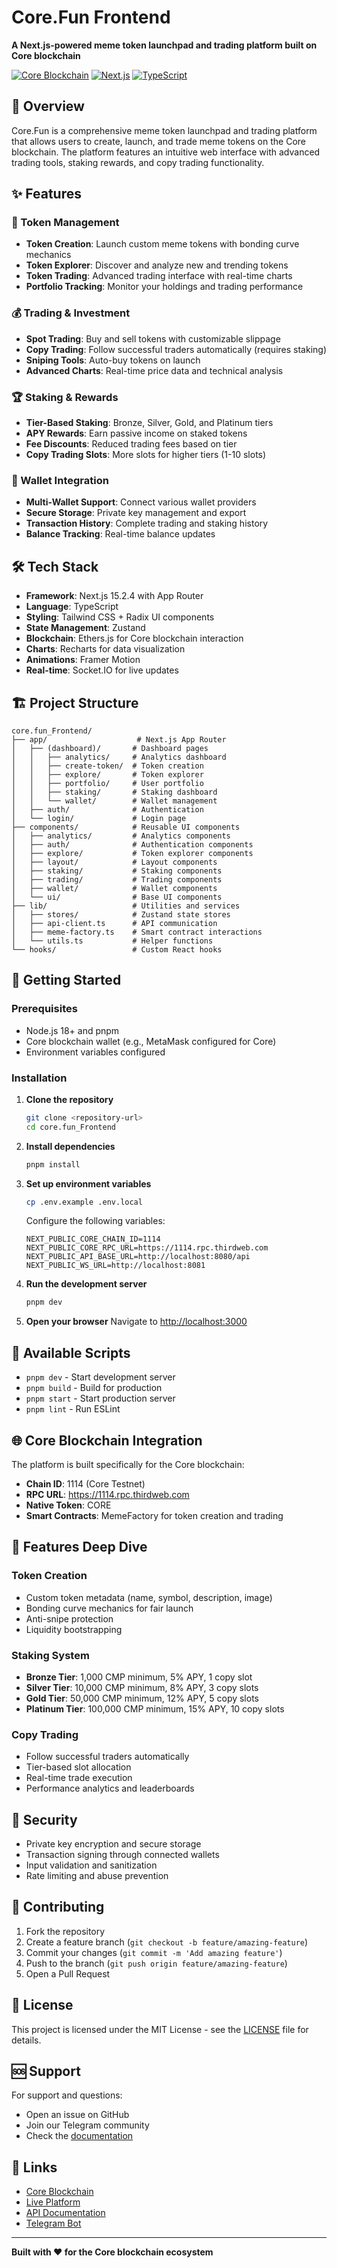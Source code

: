# Core.Fun Frontend

**A Next.js-powered meme token launchpad and trading platform built on Core blockchain**

[![Core Blockchain](https://img.shields.io/badge/Built%20on-Core%20Blockchain-orange?style=for-the-badge)](https://coredao.org/)
[![Next.js](https://img.shields.io/badge/Next.js-15.2.4-black?style=for-the-badge&logo=next.js)](https://nextjs.org/)
[![TypeScript](https://img.shields.io/badge/TypeScript-5-blue?style=for-the-badge&logo=typescript)](https://www.typescriptlang.org/)

## 🚀 Overview

Core.Fun is a comprehensive meme token launchpad and trading platform that allows users to create, launch, and trade meme tokens on the Core blockchain. The platform features an intuitive web interface with advanced trading tools, staking rewards, and copy trading functionality.

## ✨ Features

### 🎯 Token Management
- **Token Creation**: Launch custom meme tokens with bonding curve mechanics
- **Token Explorer**: Discover and analyze new and trending tokens
- **Token Trading**: Advanced trading interface with real-time charts
- **Portfolio Tracking**: Monitor your holdings and trading performance

### 💰 Trading & Investment
- **Spot Trading**: Buy and sell tokens with customizable slippage
- **Copy Trading**: Follow successful traders automatically (requires staking)
- **Sniping Tools**: Auto-buy tokens on launch
- **Advanced Charts**: Real-time price data and technical analysis

### 🏆 Staking & Rewards
- **Tier-Based Staking**: Bronze, Silver, Gold, and Platinum tiers
- **APY Rewards**: Earn passive income on staked tokens
- **Fee Discounts**: Reduced trading fees based on tier
- **Copy Trading Slots**: More slots for higher tiers (1-10 slots)

### 🔐 Wallet Integration
- **Multi-Wallet Support**: Connect various wallet providers
- **Secure Storage**: Private key management and export
- **Transaction History**: Complete trading and staking history
- **Balance Tracking**: Real-time balance updates

## 🛠️ Tech Stack

- **Framework**: Next.js 15.2.4 with App Router
- **Language**: TypeScript
- **Styling**: Tailwind CSS + Radix UI components
- **State Management**: Zustand
- **Blockchain**: Ethers.js for Core blockchain interaction
- **Charts**: Recharts for data visualization
- **Animations**: Framer Motion
- **Real-time**: Socket.IO for live updates

## 🏗️ Project Structure

```
core.fun_Frontend/
├── app/                    # Next.js App Router
│   ├── (dashboard)/       # Dashboard pages
│   │   ├── analytics/     # Analytics dashboard
│   │   ├── create-token/  # Token creation
│   │   ├── explore/       # Token explorer
│   │   ├── portfolio/     # User portfolio
│   │   ├── staking/       # Staking dashboard
│   │   └── wallet/        # Wallet management
│   ├── auth/              # Authentication
│   └── login/             # Login page
├── components/            # Reusable UI components
│   ├── analytics/         # Analytics components
│   ├── auth/              # Authentication components
│   ├── explore/           # Token explorer components
│   ├── layout/            # Layout components
│   ├── staking/           # Staking components
│   ├── trading/           # Trading components
│   ├── wallet/            # Wallet components
│   └── ui/                # Base UI components
├── lib/                   # Utilities and services
│   ├── stores/            # Zustand state stores
│   ├── api-client.ts      # API communication
│   ├── meme-factory.ts    # Smart contract interactions
│   └── utils.ts           # Helper functions
└── hooks/                 # Custom React hooks
```

## 🚀 Getting Started

### Prerequisites

- Node.js 18+ and pnpm
- Core blockchain wallet (e.g., MetaMask configured for Core)
- Environment variables configured

### Installation

1. **Clone the repository**
   ```bash
   git clone <repository-url>
   cd core.fun_Frontend
   ```

2. **Install dependencies**
   ```bash
   pnpm install
   ```

3. **Set up environment variables**
   ```bash
   cp .env.example .env.local
   ```
   
   Configure the following variables:
   ```env
   NEXT_PUBLIC_CORE_CHAIN_ID=1114
   NEXT_PUBLIC_CORE_RPC_URL=https://1114.rpc.thirdweb.com
   NEXT_PUBLIC_API_BASE_URL=http://localhost:8080/api
   NEXT_PUBLIC_WS_URL=http://localhost:8081
   ```

4. **Run the development server**
   ```bash
   pnpm dev
   ```

5. **Open your browser**
   Navigate to [http://localhost:3000](http://localhost:3000)

## 🔧 Available Scripts

- `pnpm dev` - Start development server
- `pnpm build` - Build for production
- `pnpm start` - Start production server
- `pnpm lint` - Run ESLint

## 🌐 Core Blockchain Integration

The platform is built specifically for the Core blockchain:

- **Chain ID**: 1114 (Core Testnet)
- **RPC URL**: https://1114.rpc.thirdweb.com
- **Native Token**: CORE
- **Smart Contracts**: MemeFactory for token creation and trading

## 📱 Features Deep Dive

### Token Creation
- Custom token metadata (name, symbol, description, image)
- Bonding curve mechanics for fair launch
- Anti-snipe protection
- Liquidity bootstrapping

### Staking System
- **Bronze Tier**: 1,000 CMP minimum, 5% APY, 1 copy slot
- **Silver Tier**: 10,000 CMP minimum, 8% APY, 3 copy slots
- **Gold Tier**: 50,000 CMP minimum, 12% APY, 5 copy slots
- **Platinum Tier**: 100,000 CMP minimum, 15% APY, 10 copy slots

### Copy Trading
- Follow successful traders automatically
- Tier-based slot allocation
- Real-time trade execution
- Performance analytics and leaderboards

## 🔐 Security

- Private key encryption and secure storage
- Transaction signing through connected wallets
- Input validation and sanitization
- Rate limiting and abuse prevention

## 🤝 Contributing

1. Fork the repository
2. Create a feature branch (`git checkout -b feature/amazing-feature`)
3. Commit your changes (`git commit -m 'Add amazing feature'`)
4. Push to the branch (`git push origin feature/amazing-feature`)
5. Open a Pull Request

## 📄 License

This project is licensed under the MIT License - see the [LICENSE](LICENSE) file for details.

## 🆘 Support

For support and questions:
- Open an issue on GitHub
- Join our Telegram community
- Check the [documentation](docs/)

## 🔗 Links

- [Core Blockchain](https://coredao.org/)
- [Live Platform](https://core.fun)
- [API Documentation](docs/api.md)
- [Telegram Bot](https://t.me/corefunbot)

---

**Built with ❤️ for the Core blockchain ecosystem**